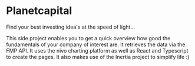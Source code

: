# Planetcapital

Find your best investing idea's at the speed of light...

This side project enables you to get a quick overview how good the fundamentals of your company of interest are. It retrieves the data via the FMP API. It uses the nivo charting platform as well as React and Typescript to create the pages. It also makes use of the Inertia project to simplify life :)

